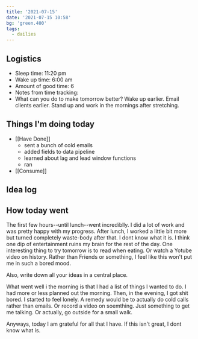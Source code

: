 ```yaml
---
title: '2021-07-15'
date: '2021-07-15 10:58'
bg: 'green.400'
tags:
  - dailies
---
```


## Logistics
- Sleep time: 11:20 pm
- Wake up time: 6:00 am
- Amount of good time: 6
- Notes from time tracking:
- What can you do to make tomorrow better? Wake up earlier. Email clients earlier. Stand up and work in the mornings after stretching.

## Things I'm doing today

- [[Have Done]]
	- sent a bunch of cold emails
	- added fields to data pipeline
	- learned about lag and lead window functions
	- ran
- [[Consume]]

## Idea log


## How today went
The first few hours--until lunch--went incrediblly. I did a lot of work and was pretty happy with my progress. After lunch, I worked a little bit more but turned completely waste-body after that. I dont know what it is. I think one dip of entertainment ruins my brain for the rest of the day. One interesting thing to try tomorrow is to read when eating. Or watch a Yotube video on history. Rather than Friends or something, I feel like this won't put me in such a bored mood.

Also, write down all your ideas in a central place. 

What went well i the morning is that I had a list of things I wanted to do. I had more or less planned out the morning. Then, in the evening, I got shit bored. I started to feel lonely. A remedy would be to actually do cold calls rather than emails. Or record a video on soemthing. Just something to get me talking. Or actually, go outside for a small walk.

Anyways, today I am grateful for all that I have. If this isn't great, I dont know what is.